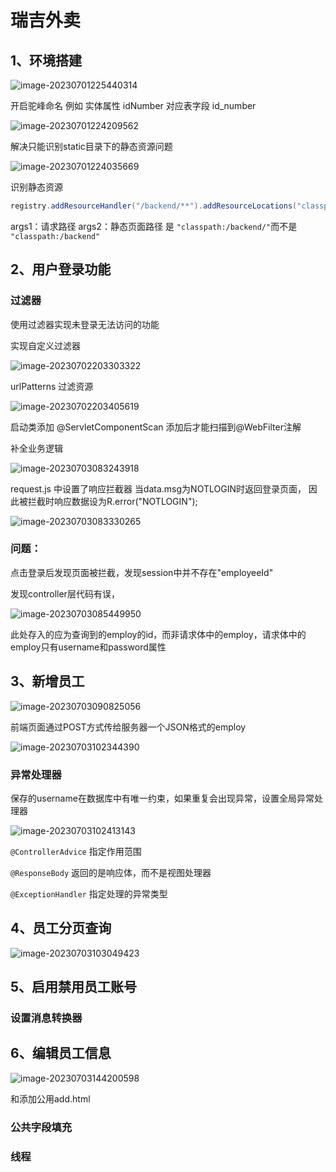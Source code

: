 # 瑞吉外卖

## 1、环境搭建

![image-20230701225440314](C:\Users\GaoYibo\AppData\Roaming\Typora\typora-user-images\image-20230701225440314.png)

开启驼峰命名  例如 实体属性 idNumber 对应表字段 id_number



![image-20230701224209562](C:\Users\GaoYibo\AppData\Roaming\Typora\typora-user-images\image-20230701224209562.png)



解决只能识别static目录下的静态资源问题

![image-20230701224035669](C:\Users\GaoYibo\AppData\Roaming\Typora\typora-user-images\image-20230701224035669.png)

识别静态资源

```java
registry.addResourceHandler("/backend/**").addResourceLocations("classpath:/backend/");
```

args1：请求路径       args2：静态页面路径  是 `"classpath:/backend/"`而不是 `"classpath:/backend"`



## 2、用户登录功能

### 过滤器

使用过滤器实现未登录无法访问的功能

实现自定义过滤器

![image-20230702203303322](C:\Users\GaoYibo\AppData\Roaming\Typora\typora-user-images\image-20230702203303322.png)

urlPatterns 过滤资源

![image-20230702203405619](C:\Users\GaoYibo\AppData\Roaming\Typora\typora-user-images\image-20230702203405619.png)

启动类添加 @ServletComponentScan  添加后才能扫描到@WebFilter注解

补全业务逻辑

![image-20230703083243918](C:\Users\GaoYibo\AppData\Roaming\Typora\typora-user-images\image-20230703083243918.png)

request.js 中设置了响应拦截器   当data.msg为NOTLOGIN时返回登录页面， 因此被拦截时响应数据设为R.error("NOTLOGIN");

![image-20230703083330265](C:\Users\GaoYibo\AppData\Roaming\Typora\typora-user-images\image-20230703083330265.png)

### 问题：

点击登录后发现页面被拦截，发现session中并不存在"employeeId"

发现controller层代码有误，

![image-20230703085449950](C:\Users\GaoYibo\AppData\Roaming\Typora\typora-user-images\image-20230703085449950.png)

此处存入的应为查询到的employ的id，而非请求体中的employ，请求体中的employ只有username和password属性



## 3、新增员工

![image-20230703090825056](C:\Users\GaoYibo\AppData\Roaming\Typora\typora-user-images\image-20230703090825056.png)

前端页面通过POST方式传给服务器一个JSON格式的employ

![image-20230703102344390](C:\Users\GaoYibo\AppData\Roaming\Typora\typora-user-images\image-20230703102344390.png)

### 异常处理器 

保存的username在数据库中有唯一约束，如果重复会出现异常，设置全局异常处理器

![image-20230703102413143](C:\Users\GaoYibo\AppData\Roaming\Typora\typora-user-images\image-20230703102413143.png)

`@ControllerAdvice`  指定作用范围

`@ResponseBody` 返回的是响应体，而不是视图处理器

`@ExceptionHandler` 指定处理的异常类型

## 4、员工分页查询

![image-20230703103049423](C:\Users\GaoYibo\AppData\Roaming\Typora\typora-user-images\image-20230703103049423.png)

## 5、启用禁用员工账号

### 设置消息转换器

## 6、编辑员工信息

![image-20230703144200598](C:\Users\GaoYibo\AppData\Roaming\Typora\typora-user-images\image-20230703144200598.png)

和添加公用add.html  

### 公共字段填充

### 线程